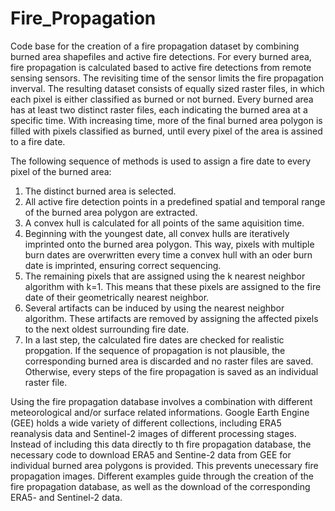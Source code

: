 # Fire_Propagation

Code base for the creation of a fire propagation dataset by combining burned area shapefiles and active fire detections.
For every burned area, fire propagation is calculated based to active fire detections from remote sensing sensors. The revisiting time of the sensor limits the fire propagation inverval. 
The resulting dataset consists of equally sized raster files, in which each pixel is either classified as burned or not burned. 
Every burned area has at least two distinct raster files, each indicating the burned area at a specific time. With increasing time, more of the final burned area polygon is filled with pixels classified as burned, until every pixel of the area is assined to a fire date.

The following sequence of methods is used to assign a fire date to every pixel of the burned area:
1. The distinct burned area is selected.
2. All active fire detection points in a predefined spatial and temporal range of the burned area polygon are extracted.
3. A convex hull is calculated for all points of the same aquisition time.
4. Beginning with the youngest date, all convex hulls are iteratively imprinted onto the burned area polygon. This way, pixels with multiple burn dates are overwritten every time a convex hull with an oder burn date is imprinted, ensuring correct sequencing.
5. The remaining pixels that are assigned using the k nearest neighbor algorithm with k=1. This means that these pixels are assigned to the fire date of their geometrically nearest neighbor.
6. Several artifacts can be induced by using the nearest neighbor algorithm. These artifacts are removed by assigning the affected pixels to the next oldest surrounding fire date.
7. In a last step, the calculated fire dates are checked for realistic propgation. If the sequence of propagation is not plausible, the corresponding burned area is discarded and no raster files are saved. Otherwise, every steps of the fire propagation is saved as an individual raster file.

Using the fire propagation database involves a combination with different meteorological and/or surface related informations. Google Earth Engine (GEE) holds a wide variety of different collections, including ERA5 reanalysis data and Sentinel-2 images of different processing stages. Instead of including this data directly to th fire propagation database, the necessary code to download ERA5 and Sentine-2 data from GEE for individual burned area polygons is provided. This prevents unecessary fire propagation images. Different examples guide through the creation of the fire propagation database, as well as the download of the corresponding ERA5- and Sentinel-2 data. 
